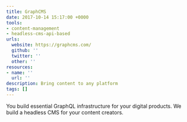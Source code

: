```yaml
---
title: GraphCMS
date: 2017-10-14 15:17:00 +0000
tools:
- content-management
- headless-cms-api-based
urls:
  website: https://graphcms.com/
  github: ''
  twitter: ''
  other: ''
resources:
- name: ''
  url: ''
description: Bring content to any platform
tags: []
---
```

You build essential GraphQL infrastructure for your digital products. We build a headless CMS for your content creators.
